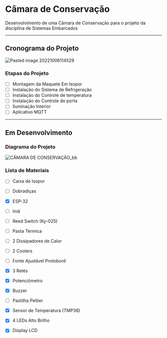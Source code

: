
# Câmara de Conservação

Desenvolvimento de uma Câmara de Conservação para o projeto da disciplina de Sistemas Embarcados

---

## Cronograma do Projeto

![Pasted image 20221006114529](https://user-images.githubusercontent.com/81964220/194348601-86554fac-cecf-4b60-bdaf-5bcd22d5c8ab.png)

### Etapas do Projeto
- [ ] Montagem da Maquete Em Isopor
- [ ] Instalação do Sistema de Refrigeração
- [ ] Instalação do Controle de temperatura
- [ ] Instalação do Controle de porta
- [ ] Iluminação Interior
- [ ] Aplicativo MQTT

---

## Em Desenvolvimento

### Diagrama do Projeto

![CÂMARA DE CONSERVAÇÃO_bb](https://user-images.githubusercontent.com/81964220/194348629-69ead50b-5b80-4f8c-a4a3-a7d246ce8c43.jpg)

### Lista de Materiais
- [ ] Caixa de Isopor
- [ ] Dobradiças
- [x] ESP-32
- [ ] Imã
- [ ] Reed Switch (Ky-025)
- [ ] Pasta Térmica
- [ ] 2 Dissipadores de Calor
- [ ] 2 Coolers
- [ ] Fonte Ajustável Protobord
- [x] 3 Relés
- [x] Potenciômetro
- [x] Buzzer
- [ ] Pastilha Peltier
- [x] Sensor de Temperatura (TMP36)
- [x] 4 LEDs Alto Brilho
- [x] Display LCD



